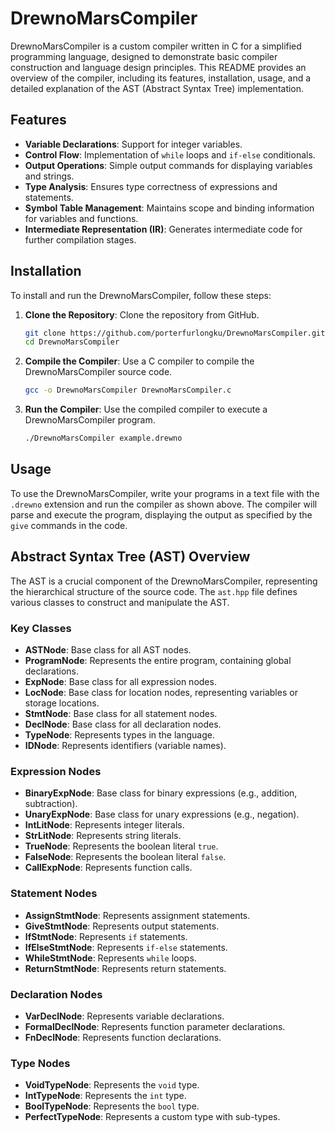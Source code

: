 # DrewnoMarsCompiler

DrewnoMarsCompiler is a custom compiler written in C for a simplified programming language, designed to demonstrate basic compiler construction and language design principles. This README provides an overview of the compiler, including its features, installation, usage, and a detailed explanation of the AST (Abstract Syntax Tree) implementation.

## Features

- **Variable Declarations**: Support for integer variables.
- **Control Flow**: Implementation of `while` loops and `if-else` conditionals.
- **Output Operations**: Simple output commands for displaying variables and strings.
- **Type Analysis**: Ensures type correctness of expressions and statements.
- **Symbol Table Management**: Maintains scope and binding information for variables and functions.
- **Intermediate Representation (IR)**: Generates intermediate code for further compilation stages.

## Installation

To install and run the DrewnoMarsCompiler, follow these steps:

1. **Clone the Repository**: Clone the repository from GitHub.
   ```sh
   git clone https://github.com/porterfurlongku/DrewnoMarsCompiler.git
   cd DrewnoMarsCompiler

2. **Compile the Compiler**: Use a C compiler to compile the DrewnoMarsCompiler source code.
   ```sh
   gcc -o DrewnoMarsCompiler DrewnoMarsCompiler.c
3. **Run the Compiler**:  Use the compiled compiler to execute a DrewnoMarsCompiler program.
   ```sh
   ./DrewnoMarsCompiler example.drewno

## Usage

To use the DrewnoMarsCompiler, write your programs in a text file with the `.drewno` extension and run the compiler as shown above. The compiler will parse and execute the program, displaying the output as specified by the `give` commands in the code.


## Abstract Syntax Tree (AST) Overview

The AST is a crucial component of the DrewnoMarsCompiler, representing the hierarchical structure of the source code. The `ast.hpp` file defines various classes to construct and manipulate the AST.

### Key Classes

- **ASTNode**: Base class for all AST nodes.
- **ProgramNode**: Represents the entire program, containing global declarations.
- **ExpNode**: Base class for all expression nodes.
- **LocNode**: Base class for location nodes, representing variables or storage locations.
- **StmtNode**: Base class for all statement nodes.
- **DeclNode**: Base class for all declaration nodes.
- **TypeNode**: Represents types in the language.
- **IDNode**: Represents identifiers (variable names).

### Expression Nodes

- **BinaryExpNode**: Base class for binary expressions (e.g., addition, subtraction).
- **UnaryExpNode**: Base class for unary expressions (e.g., negation).
- **IntLitNode**: Represents integer literals.
- **StrLitNode**: Represents string literals.
- **TrueNode**: Represents the boolean literal `true`.
- **FalseNode**: Represents the boolean literal `false`.
- **CallExpNode**: Represents function calls.

### Statement Nodes

- **AssignStmtNode**: Represents assignment statements.
- **GiveStmtNode**: Represents output statements.
- **IfStmtNode**: Represents `if` statements.
- **IfElseStmtNode**: Represents `if-else` statements.
- **WhileStmtNode**: Represents `while` loops.
- **ReturnStmtNode**: Represents return statements.

### Declaration Nodes

- **VarDeclNode**: Represents variable declarations.
- **FormalDeclNode**: Represents function parameter declarations.
- **FnDeclNode**: Represents function declarations.

### Type Nodes

- **VoidTypeNode**: Represents the `void` type.
- **IntTypeNode**: Represents the `int` type.
- **BoolTypeNode**: Represents the `bool` type.
- **PerfectTypeNode**: Represents a custom type with sub-types.

